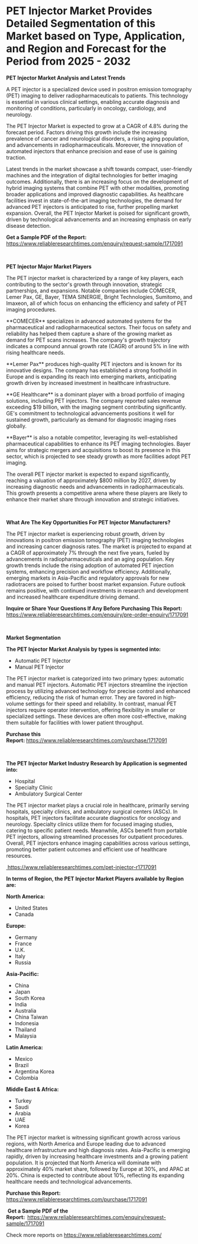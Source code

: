 <p><h1>PET Injector Market Provides Detailed Segmentation of this Market based on Type, Application, and Region and Forecast for the Period from 2025 - 2032</h1></p><p><strong>PET Injector Market Analysis and Latest Trends</strong></p>
<p><p>A PET injector is a specialized device used in positron emission tomography (PET) imaging to deliver radiopharmaceuticals to patients. This technology is essential in various clinical settings, enabling accurate diagnosis and monitoring of conditions, particularly in oncology, cardiology, and neurology. </p><p>The PET Injector Market is expected to grow at a CAGR of 4.8% during the forecast period. Factors driving this growth include the increasing prevalence of cancer and neurological disorders, a rising aging population, and advancements in radiopharmaceuticals. Moreover, the innovation of automated injectors that enhance precision and ease of use is gaining traction. </p><p>Latest trends in the market showcase a shift towards compact, user-friendly machines and the integration of digital technologies for better imaging outcomes. Additionally, there is an increasing focus on the development of hybrid imaging systems that combine PET with other modalities, promoting broader applications and improved diagnostic capabilities. As healthcare facilities invest in state-of-the-art imaging technologies, the demand for advanced PET injectors is anticipated to rise, further propelling market expansion. Overall, the PET Injector Market is poised for significant growth, driven by technological advancements and an increasing emphasis on early disease detection.</p></p>
<p><strong>Get a Sample PDF of the Report:&nbsp;</strong> <a href="https://www.reliableresearchtimes.com/enquiry/request-sample/1717091?utm_campaign=2937&utm_medium=2&utm_source=Github&utm_content=ia&utm_term=25032025&utm_id=pet-injector">https://www.reliableresearchtimes.com/enquiry/request-sample/1717091</a></p>
<p>&nbsp;</p>
<p><strong>PET Injector Major Market Players</strong></p>
<p><p>The PET injector market is characterized by a range of key players, each contributing to the sector's growth through innovation, strategic partnerships, and expansions. Notable companies include COMECER, Lemer Pax, GE, Bayer, TEMA SINERGIE, Bright Technologies, Sumitomo, and Imaxeon, all of which focus on enhancing the efficiency and safety of PET imaging procedures.</p><p>**COMECER** specializes in advanced automated systems for the pharmaceutical and radiopharmaceutical sectors. Their focus on safety and reliability has helped them capture a share of the growing market as demand for PET scans increases. The company's growth trajectory indicates a compound annual growth rate (CAGR) of around 5% in line with rising healthcare needs.</p><p>**Lemer Pax** produces high-quality PET injectors and is known for its innovative designs. The company has established a strong foothold in Europe and is expanding its reach into emerging markets, anticipating growth driven by increased investment in healthcare infrastructure.</p><p>**GE Healthcare** is a dominant player with a broad portfolio of imaging solutions, including PET injectors. The company reported sales revenue exceeding $19 billion, with the imaging segment contributing significantly. GE's commitment to technological advancements positions it well for sustained growth, particularly as demand for diagnostic imaging rises globally.</p><p>**Bayer** is also a notable competitor, leveraging its well-established pharmaceutical capabilities to enhance its PET imaging technologies. Bayer aims for strategic mergers and acquisitions to boost its presence in this sector, which is projected to see steady growth as more facilities adopt PET imaging.</p><p>The overall PET injector market is expected to expand significantly, reaching a valuation of approximately $800 million by 2027, driven by increasing diagnostic needs and advancements in radiopharmaceuticals. This growth presents a competitive arena where these players are likely to enhance their market share through innovation and strategic initiatives.</p></p>
<p>&nbsp;</p>
<p><strong>What Are The Key Opportunities For PET Injector Manufacturers?</strong></p>
<p><p>The PET injector market is experiencing robust growth, driven by innovations in positron emission tomography (PET) imaging technologies and increasing cancer diagnosis rates. The market is projected to expand at a CAGR of approximately 7% through the next five years, fueled by advancements in radiopharmaceuticals and an aging population. Key growth trends include the rising adoption of automated PET injection systems, enhancing precision and workflow efficiency. Additionally, emerging markets in Asia-Pacific and regulatory approvals for new radiotracers are poised to further boost market expansion. Future outlook remains positive, with continued investments in research and development and increased healthcare expenditure driving demand.</p></p>
<p><strong>Inquire or Share Your Questions If Any Before Purchasing This Report:</strong> <a href="https://www.reliableresearchtimes.com/enquiry/pre-order-enquiry/1717091?utm_campaign=2937&utm_medium=2&utm_source=Github&utm_content=ia&utm_term=25032025&utm_id=pet-injector">https://www.reliableresearchtimes.com/enquiry/pre-order-enquiry/1717091</a></p>
<p>&nbsp;</p>
<p><strong>Market Segmentation</strong></p>
<p><strong>The PET Injector Market Analysis by types is segmented into:</strong></p>
<p><ul><li>Automatic PET Injector</li><li>Manual PET Injector</li></ul></p>
<p><p>The PET injector market is categorized into two primary types: automatic and manual PET injectors. Automatic PET injectors streamline the injection process by utilizing advanced technology for precise control and enhanced efficiency, reducing the risk of human error. They are favored in high-volume settings for their speed and reliability. In contrast, manual PET injectors require operator intervention, offering flexibility in smaller or specialized settings. These devices are often more cost-effective, making them suitable for facilities with lower patient throughput.</p></p>
<p><strong>Purchase this Report:&nbsp;</strong><a href="https://www.reliableresearchtimes.com/purchase/1717091?utm_campaign=2937&utm_medium=2&utm_source=Github&utm_content=ia&utm_term=25032025&utm_id=pet-injector">https://www.reliableresearchtimes.com/purchase/1717091</a></p>
<p>&nbsp;</p>
<p><strong>The PET Injector Market Industry Research by Application is segmented into:</strong></p>
<p><ul><li>Hospital</li><li>Specialty Clinic</li><li>Ambulatory Surgical Center</li></ul></p>
<p><p>The PET injector market plays a crucial role in healthcare, primarily serving hospitals, specialty clinics, and ambulatory surgical centers (ASCs). In hospitals, PET injectors facilitate accurate diagnostics for oncology and neurology. Specialty clinics utilize them for focused imaging studies, catering to specific patient needs. Meanwhile, ASCs benefit from portable PET injectors, allowing streamlined processes for outpatient procedures. Overall, PET injectors enhance imaging capabilities across various settings, promoting better patient outcomes and efficient use of healthcare resources.</p></p>
<p><a href="https://www.reliableresearchtimes.com/pet-injector-r1717091?utm_campaign=2937&utm_medium=2&utm_source=Github&utm_content=ia&utm_term=25032025&utm_id=pet-injector">&nbsp;https://www.reliableresearchtimes.com/pet-injector-r1717091</a></p>
<p><strong>In terms of Region, the PET Injector Market Players available by Region are:</strong></p>
<p>
    <p> <strong> North America: </strong>
        <ul>
            <li>United States</li>
            <li>Canada</li>
        </ul>
        </p> 
    <p> <strong> Europe: </strong>
        <ul>
            <li>Germany</li>
            <li>France</li>
            <li>U.K.</li>
            <li>Italy</li>
            <li>Russia</li>
        </ul>
        </p> 
    <p> <strong> Asia-Pacific: </strong>
        <ul>
            <li>China</li>
            <li>Japan</li>
            <li>South Korea</li>
            <li>India</li>
            <li>Australia</li>
            <li>China Taiwan</li>
            <li>Indonesia</li>
            <li>Thailand</li>
            <li>Malaysia</li>
        </ul>
        </p> 
    <p> <strong> Latin America: </strong>
        <ul>
            <li>Mexico</li>
            <li>Brazil</li>
            <li>Argentina Korea</li>
            <li>Colombia</li>
        </ul>
        </p> 
    <p> <strong> Middle East & Africa: </strong>
        <ul>
            <li>Turkey</li>
            <li>Saudi</li>
            <li>Arabia</li>
            <li>UAE</li>
            <li>Korea</li>
        </ul>
    </p>
    </p>
<p><p>The PET injector market is witnessing significant growth across various regions, with North America and Europe leading due to advanced healthcare infrastructure and high diagnosis rates. Asia-Pacific is emerging rapidly, driven by increasing healthcare investments and a growing patient population. It is projected that North America will dominate with approximately 40% market share, followed by Europe at 30%, and APAC at 20%. China is expected to contribute about 10%, reflecting its expanding healthcare needs and technological advancements.</p></p>
<p><strong>Purchase this Report: </strong><a href="https://www.reliableresearchtimes.com/purchase/1717091?utm_campaign=2937&utm_medium=2&utm_source=Github&utm_content=ia&utm_term=25032025&utm_id=pet-injector">https://www.reliableresearchtimes.com/purchase/1717091</a></p>
<p>&nbsp;<strong>Get a Sample PDF of the Report:&nbsp;&nbsp;</strong><a href="https://www.reliableresearchtimes.com/enquiry/request-sample/1717091?utm_campaign=2937&utm_medium=2&utm_source=Github&utm_content=ia&utm_term=25032025&utm_id=pet-injector">https://www.reliableresearchtimes.com/enquiry/request-sample/1717091</a></p>
<p><strong></strong></p>
<p>Check more reports on <a href="https://www.reliableresearchtimes.com/?utm_campaign=2937&utm_medium=2&utm_source=Github&utm_content=ia&utm_term=25032025&utm_id=pet-injector">https://www.reliableresearchtimes.com/</a></p>